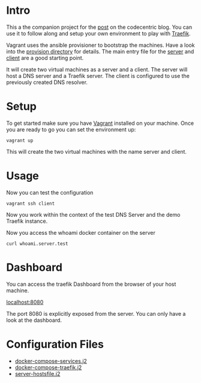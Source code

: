 
# Intro

This a the companion project for the [post](https://blog.codecentric.de/en/2017/09/traefik-modern-reverse-proxy/) on the codecentric blog. You can use it to follow along and setup your own environment to play with [Traefik](https://traefik.io/).

Vagrant uses the ansible provisioner to bootstrap the machines. Have a look into the [provision directory](provision/) for details. The main entry file for the [server](provision/playbook-server.yml) and [client](provision/playbook-client.yml) are a good starting point.

It will create two virtual machines as a server and a client. The server will host a DNS server and a Traefik server. The client is configured to use the previously created DNS resolver.

# Setup

To get started make sure you have [Vagrant](https://www.vagrantup.com/) installed on your machine. Once you are ready to go you can set the environment up:

`vagrant up`

This will create the two virtual machines with the name server and client.

# Usage

Now you can test the configuration

`vagrant ssh client`

Now you work within the context of the test DNS Server and the demo Traefik instance.

Now you access the whoami docker container on the server

`curl whoami.server.test`  

# Dashboard

You can access the traefik Dashboard from the browser of your host machine.

[localhost:8080](http://localhost:8080/)

The port 8080 is explicitly exposed from the server. You can only have a look at the dashboard.

# Configuration Files 

* [docker-compose-services.j2](provision/templates/docker-compose-services.j2)
* [docker-compose-traefik.j2](provision/templates/docker-compose-traefik.j2)
* [server-hostsfile.j2](provision/templates/server-hostsfile)
